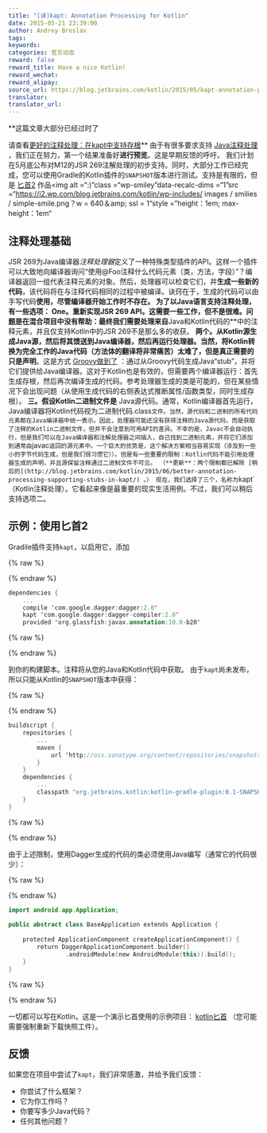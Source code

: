 ```yaml
---
title: "[译]kapt: Annotation Processing for Kotlin"
date: 2015-05-21 23:39:00
author: Andrey Breslav
tags:
keywords:
categories: 官方动态
reward: false
reward_title: Have a nice Kotlin!
reward_wechat:
reward_alipay:
source_url: https://blog.jetbrains.com/kotlin/2015/05/kapt-annotation-processing-for-kotlin/
translator:
translator_url:
---
```


**这篇文章大部分已经过时了

请查看<a href="http://blog.jetbrains.com/kotlin/2015/06/better-annotation-processing-supporting-stubs-in-kapt/">更好的注释处理：在kapt中支持存根</a>**
由于有很多要求支持 [Java注释处理](https://www.jcp.org/en/jsr/detail?id=269) ，我们正在努力，第一个结果准备好**进行预览**。这是早期反馈的呼吁。 <span id =“more-2143”> </span>
我们计划在5月底公布对M12的JSR 269注解处理的初步支持。同时，大部分工作已经完成，您可以使用Gradle的Kotlin插件的`SNAPSHOT`版本进行测试。支持是有限的，但是 [匕首2](http://google.github.io/dagger/) 作品<img alt =“:)”class =“wp-smiley”data-recalc-dims =“1”src =“https://i2.wp.com/blog.jetbrains.com/kotlin/wp-includes/ images / smilies / simple-smile.png？w = 640＆amp; ssl = 1“style =”height：1em; max-height：1em“
## 注释处理基础

JSR 269为Java编译器*注释处理器*定义了一种特殊类型插件的API。这样一个插件可以大致地向编译器询问“使用@Foo注释什么代码元素（类，方法，字段）”？编译器返回一组代表注释元素的对象。然后，处理器可以检查它们，并**生成一些新的代码**，该代码将在与注释代码相同的过程中被编译。诀窍在于，生成的代码可以由手写代码**使用，尽管编译器开始工作时不存在。
为了以Java语言支持注释处理，有一些选项：
**One。**重新实现JSR 269 API。这需要一些工作，但不是很难。问题是在**混合项目**中没有帮助：最终我们需要处理来自**Java和Kotlin代码的**中的注释元素，并且仅支持Kotlin中的JSR 269不是那么多的收获。
**两个。**从Kotlin源生成Java源，然后将其馈送到Java编译器，然后再运行处理器。当然，将Kotlin转换为完全工作的Java代码（方法体的翻译将非常痛苦）太难了，但是真正需要的只是**声明**。这是方式 [Groovy做到了](https://gradle.org/docs/2.4-rc-1/release-notes#support-for-“annotation-processing”-of-groovy-code) ：通过从Groovy代码生成Java“stub”，并将它们提供给Java编译器。这对于Kotlin也是有效的，但需要两个编译器运行：首先生成存根，然后再次编译生成的代码。参考处理器生成的类是可能的，但在某些情况下会出现问题（从使用生成代码的右侧表达式推断属性/函数类型，同时生成存根）。
**三。**假设Kotlin二进制文件**是** Java源代码。通常，Kotlin编译器首先运行，Java编译器将Kotlin代码视为二进制代码.class`文件。当然，源代码和二进制的所有代码元素都在Java编译器中统一表示。因此，处理器可能还没有获得注释的Java源代码，而是获取了注释的Kotlin二进制文件，但并不会注意到可用API的差异。不幸的是，Javac不会自动执行，但是我们可以在Java编译器和注解处理器之间插入，自己找到二进制元素，并将它们添加到通常由`javac`返回的源元素中。一个巨大的优势是，这个解决方案相当容易实现（涉及到一些小的字节代码生成，但是我们很习惯它））。但是有一些重要的限制：Kotlin代码不能引用处理器生成的声明，并且源保留注释通过二进制文件不可见。 （**更新**：两个限制都已解除 [稍后的](http://blog.jetbrains.com/kotlin/2015/06/better-annotation-processing-supporting-stubs-in-kapt/) 。）
现在，我们选择了三个，名称为`kapt`（Kotlin注释处理）。它看起来像是最重要的现实生活用例。不过，我们可以稍后支持选项二。
## 示例：使用匕首2

Gradile插件支持`kapt`，以启用它，添加

{% raw %}
<p></p>
{% endraw %}

```kotlin
dependencies {
    ...
    compile 'com.google.dagger:dagger:2.0'
    kapt 'com.google.dagger:dagger-compiler:2.0'
    provided 'org.glassfish:javax.annotation:10.0-b28'
```

{% raw %}
<p></p>
{% endraw %}

到你的构建脚本。注释将从您的Java和Kotlin代码中获取。
由于`kapt`尚未发布，所以只能从Kotlin的`SNAPSHOT`版本中获得：

{% raw %}
<p></p>
{% endraw %}

```kotlin
buildscript {
    repositories {
        ...
        maven {
            url 'http://oss.sonatype.org/content/repositories/snapshots'
        }
    }
    dependencies {
        ...
        classpath "org.jetbrains.kotlin:kotlin-gradle-plugin:0.1-SNAPSHOT"
    }
}
```

{% raw %}
<p></p>
{% endraw %}

由于上述限制，使用Dagger生成的代码的类必须使用Java编写（通常它的代码很少）：

{% raw %}
<p></p>
{% endraw %}

```kotlin
import android.app.Application;
 
public abstract class BaseApplication extends Application {
 
    protected ApplicationComponent createApplicationComponent() {
        return DaggerApplicationComponent.builder()
                .androidModule(new AndroidModule(this)).build();
    }
}
```

{% raw %}
<p></p>
{% endraw %}

一切都可以写在Kotlin。这是一个演示匕首使用的示例项目： [kotlin匕首](https://github.com/JetBrains/kotlin-examples/tree/master/gradle/kotlin-dagger) （您可能需要强制重新下载快照工件）。
## 反馈

如果您在项目中尝试了`kapt`，我们非常感激，并给予我们反馈：

* 你尝试了什么框架？
* 它为你工作吗？
* 你要写多少Java代码？
* 任何其他问题？

